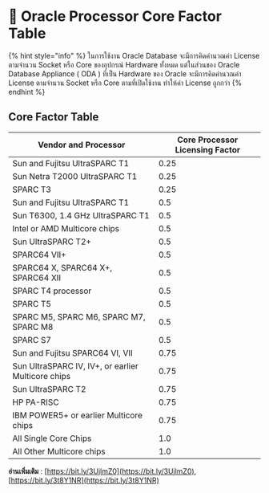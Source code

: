 # 🍎 Oracle Processor Core Factor Table

{% hint style="info" %}
ในการใช้งาน Oracle Database จะมีการคิดคำนวณค่า License ตามจำนวน Socket หรือ Core ของอุปกรณ์ Hardware ทั้งหมด แต่ในส่วนของ Oracle Database Appliance ( ODA ) ที่เป็น Hardware ของ Oracle จะมีการคิดคำนวณค่า License ตามจำนวน Socket หรือ Core ตามที่เปิดใช้งาน ทำให้ค่า License ถูกกว่า
{% endhint %}

## **Core Factor Table**

| Vendor and Processor                               | Core Processor Licensing Factor |
| -------------------------------------------------- | ------------------------------- |
| Sun and Fujitsu UltraSPARC T1                      | 0.25                            |
| Sun Netra T2000 UltraSPARC T1                      | 0.25                            |
| SPARC T3                                           | 0.25                            |
| Sun and Fujitsu UltraSPARC T1                      | 0.5                             |
| Sun T6300, 1.4 GHz UltraSPARC T1                   | 0.5                             |
| Intel or AMD Multicore chips                       | 0.5                             |
| Sun UltraSPARC T2+                                 | 0.5                             |
| SPARC64 VII+                                       | 0.5                             |
| SPARC64 X, SPARC64 X+, SPARC64 XII                 | 0.5                             |
| SPARC T4 processor                                 | 0.5                             |
| SPARC T5                                           | 0.5                             |
| SPARC M5, SPARC M6, SPARC M7, SPARC M8             | 0.5                             |
| SPARC S7                                           | 0.5                             |
| Sun and Fujitsu SPARC64 VI, VII                    | 0.75                            |
| Sun UltraSPARC IV, IV+, or earlier Multicore chips | 0.75                            |
| Sun UltraSPARC T2                                  | 0.75                            |
| HP PA-RISC                                         | 0.75                            |
| IBM POWER5+ or earlier Multicore chips             | 0.75                            |
| All Single Core Chips                              | 1.0                             |
| All Other Multicore chips                          | 1.0                             |

**อ่านเพิ่มเติม** : [https://bit.ly/3UjlmZ0](https://bit.ly/3UjlmZ0), [https://bit.ly/3t8Y1NR](https://bit.ly/3t8Y1NR)
